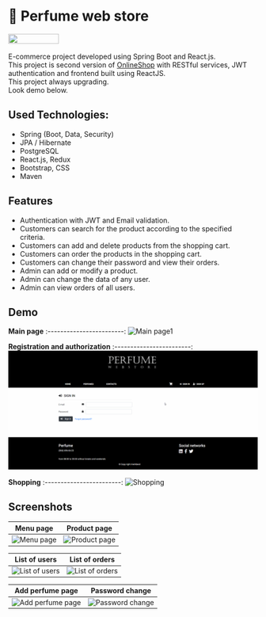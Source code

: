 # :hibiscus: Perfume web store

<div>
    <img src="https://i.ibb.co/6YNPHCd/LOGO3.jpg" width="45%" height="45%">
</div>

E-commerce project developed using Spring Boot and React.js.<br>
This project is second version of [OnlineShop](https://github.com/merikbest/OnlineShop) with RESTful services, JWT authentication and frontend built using ReactJS. <br>
This project always upgrading. <br>
Look demo below.

## Used Technologies:

* Spring (Boot, Data, Security)
* JPA / Hibernate
* PostgreSQL
* React.js, Redux
* Bootstrap, CSS
* Maven

## Features

* Authentication with JWT and Email validation.
* Customers can search for the product according to the specified criteria.
* Customers can add and delete products from the shopping cart.
* Customers can order the products in the shopping cart.
* Customers can change their password and view their orders.
* Admin can add or modify a product.
* Admin can change the data of any user.
* Admin can view orders of all users.

## Demo

**Main page**
:------------------------:
![Main page1](gif/1_Home.gif)

**Registration and authorization**
:------------------------:
![R&A](gif/2_Reg.gif)

**Shopping**
:------------------------:
![Shopping](gif/3_Shopping.gif)

## Screenshots

Menu page      |  Product page
:------------------------:|:-------------------------:
![Menu page](https://i.ibb.co/tCXNx2b/0-menu-page.png)  |  ![Product page](https://i.ibb.co/wp7PHrP/1-product-page.png)

List of users      |  List of orders
:------------------------:|:-------------------------:
![List of users](https://i.ibb.co/n0LHcL4/2-List-of-users.png)  |  ![List of orders](https://i.ibb.co/th6HPVH/4-list-of-orders.png)

Add perfume page     |  Password change
:------------------------:|:-------------------------:
![Add perfume page](https://i.ibb.co/HVxnxpC/3-add-perfume.png)  |  ![Password change](https://i.ibb.co/Vgtkj0w/5-password-change.png)


















